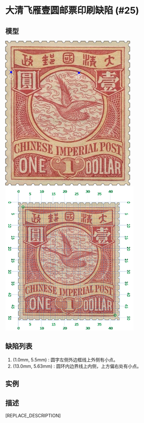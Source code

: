 # 大清飞雁壹圆邮票印刷缺陷 (#25)

## 模型
<img src="model.png" height=450/> <img src="sampling.png" height=450/>

## 缺陷列表
1. (1.0mm, 5.5mm) :  圆字左侧外边框线上外侧有小点。
1. (13.0mm, 5.63mm) :  圆环内边界线上内侧，上方偏右处有小点。


## 实例



## 描述
[REPLACE_DESCRIPTION]
